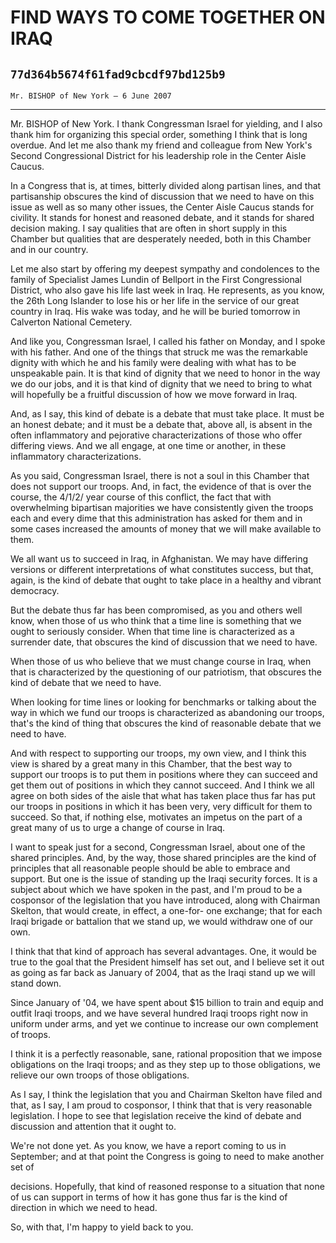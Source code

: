 # FIND WAYS TO COME TOGETHER ON IRAQ
## `77d364b5674f61fad9cbcdf97bd125b9`
`Mr. BISHOP of New York — 6 June 2007`

---


Mr. BISHOP of New York. I thank Congressman Israel for yielding, and 
I also thank him for organizing this special order, something I think 
that is long overdue. And let me also thank my friend and colleague 
from New York's Second Congressional District for his leadership role 
in the Center Aisle Caucus.

In a Congress that is, at times, bitterly divided along partisan 
lines, and that partisanship obscures the kind of discussion that we 
need to have on this issue as well as so many other issues, the Center 
Aisle Caucus stands for civility. It stands for honest and reasoned 
debate, and it stands for shared decision making. I say qualities that 
are often in short supply in this Chamber but qualities that are 
desperately needed, both in this Chamber and in our country.

Let me also start by offering my deepest sympathy and condolences to 
the family of Specialist James Lundin of Bellport in the First 
Congressional District, who also gave his life last week in Iraq. He 
represents, as you know, the 26th Long Islander to lose his or her life 
in the service of our great country in Iraq. His wake was today, and he 
will be buried tomorrow in Calverton National Cemetery.

And like you, Congressman Israel, I called his father on Monday, and 
I spoke with his father. And one of the things that struck me was the 
remarkable dignity with which he and his family were dealing with what 
has to be unspeakable pain. It is that kind of dignity that we need to 
honor in the way we do our jobs, and it is that kind of dignity that we 
need to bring to what will hopefully be a fruitful discussion of how we 
move forward in Iraq.

And, as I say, this kind of debate is a debate that must take place. 
It must be an honest debate; and it must be a debate that, above all, 
is absent in the often inflammatory and pejorative characterizations of 
those who offer differing views. And we all engage, at one time or 
another, in these inflammatory characterizations.

As you said, Congressman Israel, there is not a soul in this Chamber 
that does not support our troops. And, in fact, the evidence of that is 
over the course, the 4/1/2/ year course of this conflict, the fact that 
with overwhelming bipartisan majorities we have consistently given the 
troops each and every dime that this administration has asked for them 
and in some cases increased the amounts of money that we will make 
available to them.

We all want us to succeed in Iraq, in Afghanistan. We may have 
differing versions or different interpretations of what constitutes 
success, but that, again, is the kind of debate that ought to take 
place in a healthy and vibrant democracy.

But the debate thus far has been compromised, as you and others well 
know, when those of us who think that a time line is something that we 
ought to seriously consider. When that time line is characterized as a 
surrender date, that obscures the kind of discussion that we need to 
have.

When those of us who believe that we must change course in Iraq, when 
that is characterized by the questioning of our patriotism, that 
obscures the kind of debate that we need to have.

When looking for time lines or looking for benchmarks or talking 
about the way in which we fund our troops is characterized as 
abandoning our troops, that's the kind of thing that obscures the kind 
of reasonable debate that we need to have.

And with respect to supporting our troops, my own view, and I think 
this view is shared by a great many in this Chamber, that the best way 
to support our troops is to put them in positions where they can 
succeed and get them out of positions in which they cannot succeed. And 
I think we all agree on both sides of the aisle that what has taken 
place thus far has put our troops in positions in which it has been 
very, very difficult for them to succeed. So that, if nothing else, 
motivates an impetus on the part of a great many of us to urge a change 
of course in Iraq.

I want to speak just for a second, Congressman Israel, about one of 
the shared principles. And, by the way, those shared principles are the 
kind of principles that all reasonable people should be able to embrace 
and support. But one is the issue of standing up the Iraqi security 
forces. It is a subject about which we have spoken in the past, and I'm 
proud to be a cosponsor of the legislation that you have introduced, 
along with Chairman Skelton, that would create, in effect, a one-for-
one exchange; that for each Iraqi brigade or battalion that we stand 
up, we would withdraw one of our own.

I think that that kind of approach has several advantages. One, it 
would be true to the goal that the President himself has set out, and I 
believe set it out as going as far back as January of 2004, that as the 
Iraqi stand up we will stand down.

Since January of '04, we have spent about $15 billion to train and 
equip and outfit Iraqi troops, and we have several hundred Iraqi troops 
right now in uniform under arms, and yet we continue to increase our 
own complement of troops.

I think it is a perfectly reasonable, sane, rational proposition that 
we impose obligations on the Iraqi troops; and as they step up to those 
obligations, we relieve our own troops of those obligations.

As I say, I think the legislation that you and Chairman Skelton have 
filed and that, as I say, I am proud to cosponsor, I think that that is 
very reasonable legislation. I hope to see that legislation receive the 
kind of debate and discussion and attention that it ought to.

We're not done yet. As you know, we have a report coming to us in 
September; and at that point the Congress is going to need to make 
another set of


decisions. Hopefully, that kind of reasoned response to a situation 
that none of us can support in terms of how it has gone thus far is the 
kind of direction in which we need to head.

So, with that, I'm happy to yield back to you.